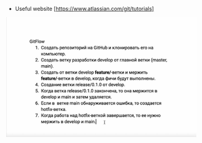- Useful website [https://www.atlassian.com/git/tutorials]

![Gitflow](./photo_2022-11-06_20-21-55.jpg)